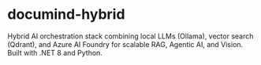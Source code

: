 # documind-hybrid
Hybrid AI orchestration stack combining local LLMs (Ollama), vector search (Qdrant), and Azure AI Foundry for scalable RAG, Agentic AI, and Vision. Built with .NET 8 and Python.
